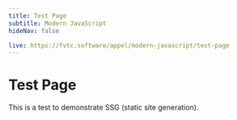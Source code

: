 ```yaml
---
title: Test Page
subtitle: Modern JavaScript
hideNav: false

live: https://fvtc.software/appel/modern-javascript/test-page
---
```


# Test Page

This is a test to demonstrate SSG (static site generation).